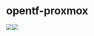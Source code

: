 # opentf-proxmox
<img src="https://img.shields.io/badge/-Proxmox-E57000.svg?logo=proxmox&style=plastic"><img src="https://img.shields.io/badge/-HCL-00BAFF.svg?logo=HCL&style=plastic">
